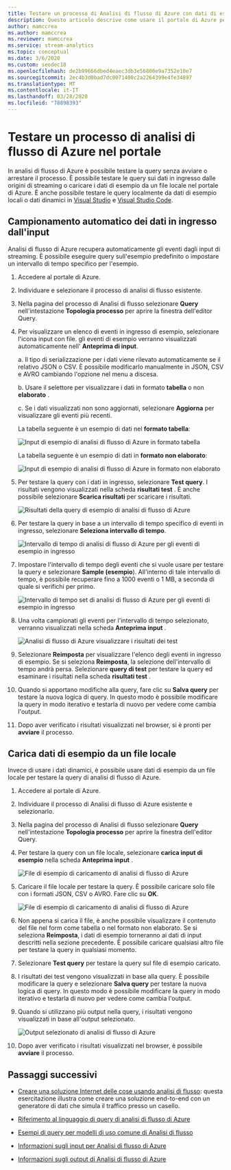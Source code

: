 ```yaml
---
title: Testare un processo di Analisi di flusso di Azure con dati di esempio
description: Questo articolo descrive come usare il portale di Azure per testare un processo di Analisi di flusso di Azure, un input di esempio e caricare i dati di esempio.
author: mamccrea
ms.author: mamccrea
ms.reviewer: mamccrea
ms.service: stream-analytics
ms.topic: conceptual
ms.date: 3/6/2020
ms.custom: seodec18
ms.openlocfilehash: de2b99666dbed4eaec3db3e56800e9a7352e10e7
ms.sourcegitcommit: 2ec4b3d0bad7dc0071400c2a2264399e4fe34897
ms.translationtype: MT
ms.contentlocale: it-IT
ms.lasthandoff: 03/28/2020
ms.locfileid: "78898393"
---
```

# <a name="test-an-azure-stream-analytics-job-in-the-portal"></a>Testare un processo di analisi di flusso di Azure nel portale

In analisi di flusso di Azure è possibile testare la query senza avviare o arrestare il processo. È possibile testare le query sui dati in ingresso dalle origini di streaming o caricare i dati di esempio da un file locale nel portale di Azure. È anche possibile testare le query localmente da dati di esempio locali o dati dinamici in [Visual Studio](stream-analytics-live-data-local-testing.md) e [Visual Studio Code](visual-studio-code-local-run-live-input.md).

## <a name="automatically-sample-incoming-data-from-input"></a>Campionamento automatico dei dati in ingresso dall'input

Analisi di flusso di Azure recupera automaticamente gli eventi dagli input di streaming. È possibile eseguire query sull'esempio predefinito o impostare un intervallo di tempo specifico per l'esempio.

1. Accedere al portale di Azure.

2. Individuare e selezionare il processo di analisi di flusso esistente.

3. Nella pagina del processo di Analisi di flusso selezionare **Query** nell'intestazione **Topologia processo** per aprire la finestra dell'editor Query. 

4. Per visualizzare un elenco di eventi in ingresso di esempio, selezionare l'icona input con file. gli eventi di esempio verranno visualizzati automaticamente nell' **Anteprima di input**.

   a. Il tipo di serializzazione per i dati viene rilevato automaticamente se il relativo JSON o CSV. È possibile modificarlo manualmente in JSON, CSV e AVRO cambiando l'opzione nel menu a discesa.
    
   b. Usare il selettore per visualizzare i dati in formato **tabella** o non **elaborato** .
    
   c. Se i dati visualizzati non sono aggiornati, selezionare **Aggiorna** per visualizzare gli eventi più recenti.

   La tabella seguente è un esempio di dati nel **formato tabella**:

   ![Input di esempio di analisi di flusso di Azure in formato tabella](./media/stream-analytics-test-query/asa-sample-table.png)

   La tabella seguente è un esempio di dati in **formato non elaborato**:

   ![Input di esempio di analisi di flusso di Azure in formato non elaborato](./media/stream-analytics-test-query/asa-sample-raw.png)

5. Per testare la query con i dati in ingresso, selezionare **Test query**. I risultati vengono visualizzati nella scheda **risultati test** . È anche possibile selezionare **Scarica risultati** per scaricare i risultati.

   ![Risultati della query di esempio di analisi di flusso di Azure](./media/stream-analytics-test-query/asa-test-query.png)

6. Per testare la query in base a un intervallo di tempo specifico di eventi in ingresso, selezionare **Seleziona intervallo di tempo**.
   
   ![Intervallo di tempo di analisi di flusso di Azure per gli eventi di esempio in ingresso](./media/stream-analytics-test-query/asa-select-time-range.png)

7. Impostare l'intervallo di tempo degli eventi che si vuole usare per testare la query e selezionare **Sample (esempio**). All'interno di tale intervallo di tempo, è possibile recuperare fino a 1000 eventi o 1 MB, a seconda di quale si verifichi per primo.

   ![Intervallo di tempo set di analisi di flusso di Azure per gli eventi di esempio in ingresso](./media/stream-analytics-test-query/asa-set-time-range.png)

8. Una volta campionati gli eventi per l'intervallo di tempo selezionato, verranno visualizzati nella scheda **Anteprima input** .

   ![Analisi di flusso di Azure visualizzare i risultati dei test](./media/stream-analytics-test-query/asa-view-test-results.png)

9. Selezionare **Reimposta** per visualizzare l'elenco degli eventi in ingresso di esempio. Se si seleziona **Reimposta**, la selezione dell'intervallo di tempo andrà persa. Selezionare **query di test** per testare la query ed esaminare i risultati nella scheda **risultati test** .

10. Quando si apportano modifiche alla query, fare clic su **Salva query** per testare la nuova logica di query. In questo modo è possibile modificare la query in modo iterativo e testarla di nuovo per vedere come cambia l'output.

11. Dopo aver verificato i risultati visualizzati nel browser, si è pronti per **avviare** il processo.

## <a name="upload-sample-data-from-a-local-file"></a>Carica dati di esempio da un file locale

Invece di usare i dati dinamici, è possibile usare dati di esempio da un file locale per testare la query di analisi di flusso di Azure.

1. Accedere al portale di Azure.
   
2. Individuare il processo di Analisi di flusso di Azure esistente e selezionarlo.

3. Nella pagina del processo di Analisi di flusso selezionare **Query** nell'intestazione **Topologia processo** per aprire la finestra dell'editor Query.

4. Per testare la query con un file locale, selezionare **carica input di esempio** nella scheda **Anteprima input** . 

   ![File di esempio di caricamento di analisi di flusso di Azure](./media/stream-analytics-test-query/asa-upload-sample-file.png)

5. Caricare il file locale per testare la query. È possibile caricare solo file con i formati JSON, CSV o AVRO. Fare clic su **OK**.

   ![File di esempio di caricamento di analisi di flusso di Azure](./media/stream-analytics-test-query/asa-upload-sample-json-file.png)

6. Non appena si carica il file, è anche possibile visualizzare il contenuto del file nel form come tabella o nel formato non elaborato. Se si seleziona **Reimposta**, i dati di esempio torneranno ai dati di input descritti nella sezione precedente. È possibile caricare qualsiasi altro file per testare la query in qualsiasi momento.

7. Selezionare **Test query** per testare la query sul file di esempio caricato.

8. I risultati dei test vengono visualizzati in base alla query. È possibile modificare la query e selezionare **Salva query** per testare la nuova logica di query. In questo modo è possibile modificare la query in modo iterativo e testarla di nuovo per vedere come cambia l'output.

9. Quando si utilizzano più output nella query, i risultati vengono visualizzati in base all'output selezionato. 

   ![Output selezionato di analisi di flusso di Azure](./media/stream-analytics-test-query/asa-sample-test-selected-output.png)

10. Dopo aver verificato i risultati visualizzati nel browser, è possibile **avviare** il processo.

## <a name="next-steps"></a>Passaggi successivi
* [Creare una soluzione Internet delle cose usando analisi di flusso](https://docs.microsoft.com/azure/stream-analytics/stream-analytics-build-an-iot-solution-using-stream-analytics): questa esercitazione illustra come creare una soluzione end-to-end con un generatore di dati che simula il traffico presso un casello.

* [Riferimento al linguaggio di query di analisi di flusso di Azure](https://docs.microsoft.com/stream-analytics-query/stream-analytics-query-language-reference)

* [Esempi di query per modelli di uso comune di Analisi di flusso](stream-analytics-stream-analytics-query-patterns.md)

* [Informazioni sugli input per Analisi di flusso di Azure](stream-analytics-add-inputs.md)

* [Informazioni sugli output di Analisi di flusso di Azure](stream-analytics-define-outputs.md)
